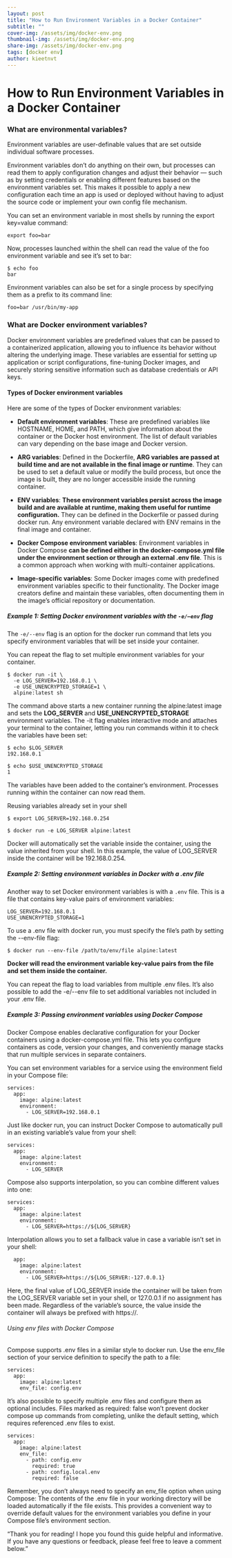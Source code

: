 ```yaml
---
layout: post
title: "How to Run Environment Variables in a Docker Container"
subtitle: ""
cover-img: /assets/img/docker-env.png
thumbnail-img: /assets/img/docker-env.png
share-img: /assets/img/docker-env.png
tags: [docker env]
author: kieetnvt
---
```


# How to Run Environment Variables in a Docker Container

### What are environmental variables?

Environment variables are user-definable values that are set outside individual software processes.

Environment variables don’t do anything on their own, but processes can read them to apply configuration changes and adjust their behavior — such as by setting credentials or enabling different features based on the environment variables set. This makes it possible to apply a new configuration each time an app is used or deployed without having to adjust the source code or implement your own config file mechanism.

You can set an environment variable in most shells by running the export key=value command:

~~~
export foo=bar
~~~

Now, processes launched within the shell can read the value of the foo environment variable and see it’s set to bar:

~~~
$ echo foo
bar
~~~

Environment variables can also be set for a single process by specifying them as a prefix to its command line:

~~~
foo=bar /usr/bin/my-app
~~~

### What are Docker environment variables?

Docker environment variables are predefined values that can be passed to a containerized application, allowing you to influence its behavior without altering the underlying image. These variables are essential for setting up application or script configurations, fine-tuning Docker images, and securely storing sensitive information such as database credentials or API keys.

#### Types of Docker environment variables

Here are some of the types of Docker environment variables:

- **Default environment variables**: These are predefined variables like HOSTNAME, HOME, and PATH, which give information about the container or the Docker host environment. The list of default variables can vary depending on the base image and Docker version.

- **ARG variables**: Defined in the Dockerfile, **ARG variables are passed at build time and are not available in the final image or runtime**. They can be used to set a default value or modify the build process, but once the image is built, they are no longer accessible inside the running container.

- **ENV variables**: **These environment variables persist across the image build and are available at runtime, making them useful for runtime configuration.** They can be defined in the Dockerfile or passed during docker run. Any environment variable declared with ENV remains in the final image and container.

- **Docker Compose environment variables**: Environment variables in Docker Compose **can be defined either in the docker-compose.yml file under the environment section or through an external .env file**. This is a common approach when working with multi-container applications.

- **Image-specific variables**: Some Docker images come with predefined environment variables specific to their functionality. The Docker image creators define and maintain these variables, often documenting them in the image’s official repository or documentation.

##### Example 1: Setting Docker environment variables with the `-e/–env` flag

The `-e/--env` flag is an option for the docker run command that lets you specify environment variables that will be set inside your container.

You can repeat the flag to set multiple environment variables for your container.

~~~
$ docker run -it \
  -e LOG_SERVER=192.168.0.1 \
  -e USE_UNENCRYPTED_STORAGE=1 \
  alpine:latest sh
~~~

The command above starts a new container running the alpine:latest image and sets the **LOG_SERVER** and **USE_UNENCRYPTED_STORAGE** environment variables. The -it flag enables interactive mode and attaches your terminal to the container, letting you run commands within it to check the variables have been set:

~~~
$ echo $LOG_SERVER
192.168.0.1

$ echo $USE_UNENCRYPTED_STORAGE
1
~~~

The variables have been added to the container’s environment. Processes running within the container can now read them.

Reusing variables already set in your shell

~~~
$ export LOG_SERVER=192.168.0.254

$ docker run -e LOG_SERVER alpine:latest
~~~

Docker will automatically set the variable inside the container, using the value inherited from your shell. In this example, the value of LOG_SERVER inside the container will be 192.168.0.254.

##### Example 2: Setting environment variables in Docker with a .env file

Another way to set Docker environment variables is with a `.env` file. This is a file that contains key-value pairs of environment variables:

~~~
LOG_SERVER=192.168.0.1
USE_UNENCRYPTED_STORAGE=1
~~~

To use a .env file with docker run, you must specify the file’s path by setting the --env-file flag:

~~~
$ docker run --env-file /path/to/env/file alpine:latest
~~~

**Docker will read the environment variable key-value pairs from the file and set them inside the container.**

You can repeat the flag to load variables from multiple .env files. It’s also possible to add the -e/--env file to set additional variables not included in your .env file.

##### Example 3: Passing environment variables using Docker Compose

Docker Compose enables declarative configuration for your Docker containers using a docker-compose.yml file. This lets you configure containers as code, version your changes, and conveniently manage stacks that run multiple services in separate containers.

You can set environment variables for a service using the environment field in your Compose file:

~~~
services:
  app:
    image: alpine:latest
    environment:
      - LOG_SERVER=192.168.0.1
~~~

Just like docker run, you can instruct Docker Compose to automatically pull in an existing variable’s value from your shell:

~~~
services:
  app:
    image: alpine:latest
    environment:
      - LOG_SERVER
~~~

Compose also supports interpolation, so you can combine different values into one:

~~~
services:
  app:
    image: alpine:latest
    environment:
      - LOG_SERVER=https://${LOG_SERVER}
~~~

Interpolation allows you to set a fallback value in case a variable isn’t set in your shell:

~~~
  app:
    image: alpine:latest
    environment:
      - LOG_SERVER=https://${LOG_SERVER:-127.0.0.1}
~~~

Here, the final value of LOG_SERVER inside the container will be taken from the LOG_SERVER variable set in your shell, or 127.0.0.1 if no assignment has been made. Regardless of the variable’s source, the value inside the container will always be prefixed with https://.

###### Using env files with Docker Compose

Compose supports .env files in a similar style to docker run. Use the env_file section of your service definition to specify the path to a file:

~~~
services:
  app:
    image: alpine:latest
    env_file: config.env
~~~

It’s also possible to specify multiple .env files and configure them as optional includes. Files marked as required: false won’t prevent docker compose up commands from completing, unlike the default setting, which requires referenced .env files to exist.

~~~
services:
  app:
    image: alpine:latest
    env_file:
      - path: config.env
        required: true
      - path: config.local.env
        required: false
~~~

Remember, you don’t always need to specify an env_file option when using Compose: The contents of the .env file in your working directory will be loaded automatically if the file exists. This provides a convenient way to override default values for the environment variables you define in your Compose file’s environment section.

“Thank you for reading! I hope you found this guide helpful and informative. If you have any questions or feedback, please feel free to leave a comment below.”